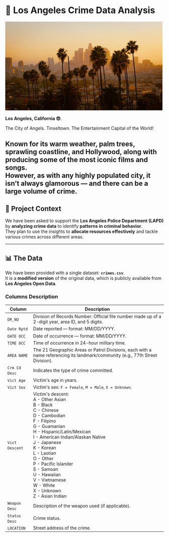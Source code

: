 # 🌴 Los Angeles Crime Data Analysis

![Los Angeles Skyline](la_skyline.jpg)

**Los Angeles, California 😎**.  

The City of Angels. Tinseltown. The Entertainment Capital of the World!

Known for its warm weather, palm trees, sprawling coastline, and Hollywood, along with producing some of the most iconic films and songs.  
However, as with any highly populated city, it isn’t always glamorous — and there can be a large volume of crime.  
---

## 🎯 Project Context

We have been asked to support the **Los Angeles Police Department (LAPD)** by **analyzing crime data** to identify **patterns in criminal behavior**.  
They plan to use the insights to **allocate resources effectively** and tackle various crimes across different areas.

---

## 📊 The Data

We have been provided with a single dataset: **`crimes.csv`**.  
It is a **modified version** of the original data, which is publicly available from **Los Angeles Open Data**.

### Columns Description

| Column         | Description                                                                                                                         |
|----------------|-------------------------------------------------------------------------------------------------------------------------------------|
| `DR_NO`        | Division of Records Number: Official file number made up of a 2-digit year, area ID, and 5 digits.                                  |
| `Date Rptd`    | Date reported — format: MM/DD/YYYY.                                                                                                 |
| `DATE OCC`     | Date of occurrence — format: MM/DD/YYYY.                                                                                            |
| `TIME OCC`     | Time of occurrence in 24-hour military time.                                                                                        |
| `AREA NAME`    | The 21 Geographic Areas or Patrol Divisions, each with a name referencing its landmark/community (e.g., 77th Street Division).       |
| `Crm Cd Desc`  | Indicates the type of crime committed.                                                                                              |
| `Vict Age`     | Victim's age in years.                                                                                                              |
| `Vict Sex`     | Victim's sex: `F = Female`, `M = Male`, `X = Unknown`.                                                                              |
| `Vict Descent` | Victim's descent: <br/>A - Other Asian<br/>B - Black<br/>C - Chinese<br/>D - Cambodian<br/>F - Filipino<br/>G - Guamanian<br/>H - Hispanic/Latin/Mexican<br/>I - American Indian/Alaskan Native<br/>J - Japanese<br/>K - Korean<br/>L - Laotian<br/>O - Other<br/>P - Pacific Islander<br/>S - Samoan<br/>U - Hawaiian<br/>V - Vietnamese<br/>W - White<br/>X - Unknown<br/>Z - Asian Indian |
| `Weapon Desc`  | Description of the weapon used (if applicable).                                                                                     |
| `Status Desc`  | Crime status.                                                                                                                       |
| `LOCATION`     | Street address of the crime.                                                                                                        |
